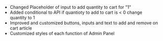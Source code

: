 + Changed Placeholder of input to add quantity to cart for "1"
+ Added conditional to API if quantioty to add to cart is < 0 change quantity to 1
+ Improved and customized buttons, inputs and text to add and remove on cart article
+ Customized styles of each function of Admin Panel